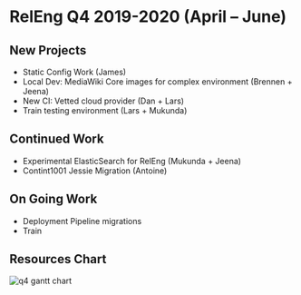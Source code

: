 # RelEng Q4 2019-2020 (April – June)

## New Projects

* Static Config Work (James)
* Local Dev: MediaWiki Core images for complex environment (Brennen + Jeena)
* New CI: Vetted cloud provider (Dan + Lars)
* Train testing environment (Lars + Mukunda)

## Continued Work

* Experimental ElasticSearch for RelEng (Mukunda + Jeena)
* Contint1001 Jessie Migration (Antoine)

## On Going Work

* Deployment Pipeline migrations
* Train

## Resources Chart

![q4 gantt chart](http://www.plantuml.com/plantuml/proxy?cache=no&src=https://raw.github.com/thcipriani/releng-junk/master/plan/2020/q4/assets/q4-gantt)
